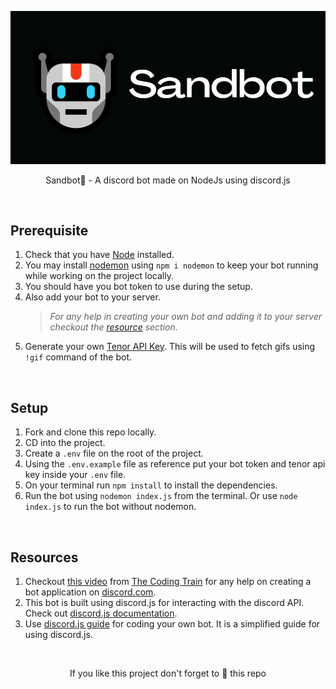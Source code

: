 ![](./assets/sandbot-banner.png)

<p align="center">Sandbot🤖 - A discord bot made on NodeJs using discord.js</p>

<br>

## Prerequisite

1. Check that you have [Node](https://nodejs.org/) installed.
2. You may install [nodemon](https://www.npmjs.com/package/nodemon) using `npm i nodemon` to keep your bot running while working on the project locally.
3. You should have you bot token to use during the setup.
4. Also add your bot to your server.
   > _For any help in creating your own bot and adding it to your server checkout the [resource](#resources) section._
5. Generate your own [Tenor API Key](https://tenor.com/gifapi). This will be used to fetch gifs using `!gif` command of the bot.

<br>

## Setup

1. Fork and clone this repo locally.
2. CD into the project.
3. Create a `.env` file on the root of the project.
4. Using the `.env.example` file as reference put your bot token and tenor api key inside your `.env` file.
5. On your terminal run `npm install` to install the dependencies.
6. Run the bot using `nodemon index.js` from the terminal. Or use `node index.js` to run the bot without nodemon.

<br>

## Resources

1. Checkout [this video](https://youtu.be/ibtXXoMxaho) from [The Coding Train](https://www.youtube.com/c/TheCodingTrain) for any help on creating a bot application on [discord.com](https://discord.com/).
2. This bot is built using discord.js for interacting with the discord API. Check out [discord.js documentation](https://discord.js.org/).
3. Use [discord.js guide](https://discordjs.guide/) for coding your own bot. It is a simplified guide for using discord.js.

<br>

<p align="center">If you like this project don't forget to 🌟 this repo</p>
